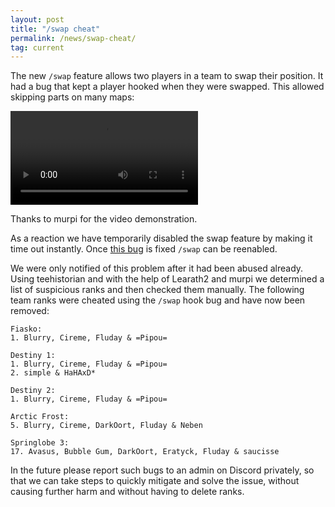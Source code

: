 ```yaml
---
layout: post
title: "/swap cheat"
permalink: /news/swap-cheat/
tag: current
---
```


The new `/swap` feature allows two players in a team to swap their position. It had a bug that kept a player hooked when they were swapped. This allowed skipping parts on many maps:

<video class="fullvideo" controls>
  <source src="/swap_cheat.mp4" type="video/mp4">
</video>

Thanks to murpi for the video demonstration.

As a reaction we have temporarily disabled the swap feature by making it time out instantly. Once [this bug](https://github.com/ddnet/ddnet/issues/3766) is fixed `/swap` can be reenabled.

We were only notified of this problem after it had been abused already. Using teehistorian and with the help of Learath2 and murpi we determined a list of suspicious ranks and then checked them manually. The following team ranks were cheated using the `/swap` hook bug and have now been removed:

```
Fiasko:
1. Blurry, Cireme, Fluday & =Pipou=

Destiny 1:
1. Blurry, Cireme, Fluday & =Pipou=
2. simple & HaHAxD*

Destiny 2:
1. Blurry, Cireme, Fluday & =Pipou=

Arctic Frost:
5. Blurry, Cireme, DarkOort, Fluday & Neben

Springlobe 3:
17. Avasus, Bubble Gum, DarkOort, Eratyck, Fluday & saucisse
```

In the future please report such bugs to an admin on Discord privately, so that we can take steps to quickly mitigate and solve the issue, without causing further harm and without having to delete ranks.

